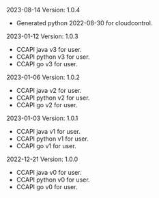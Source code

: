 2023-08-14 Version: 1.0.4
- Generated python 2022-08-30 for cloudcontrol.

2023-01-12 Version: 1.0.3
- CCAPI java v3 for user.
- CCAPI python v3 for user.
- CCAPI go v3 for user.

2023-01-06 Version: 1.0.2
- CCAPI java v2 for user.
- CCAPI python v2 for user.
- CCAPI go v2 for user.

2023-01-03 Version: 1.0.1
- CCAPI java v1 for user.
- CCAPI python v1 for user.
- CCAPI go v1 for user.

2022-12-21 Version: 1.0.0
- CCAPI java v0 for user.
- CCAPI python v0 for user.
- CCAPI go v0 for user.

